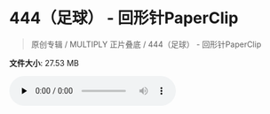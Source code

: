 # 444（足球） - 回形针PaperClip

> 原创专辑 / MULTIPLY 正片叠底 / 444（足球） - 回形针PaperClip

**文件大小**: 27.53 MB

<audio preload="none" controls><source src="https://file.hsyhx.top/video/原创专辑/MULTIPLY 正片叠底/444（足球） - 回形针PaperClip.flac" type="audio/mpeg">🤔 您的浏览器不支持此音频格式</audio>